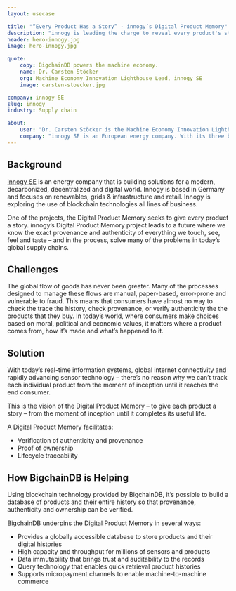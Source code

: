 ```yaml
---
layout: usecase

title: "“Every Product Has a Story” - innogy’s Digital Product Memory"
description: "innogy is leading the charge to reveal every product's story. Their Digital Product Memory project leads to a future where we know the exact provenance and authenticity of everything we touch, see, feel and taste – and in the process, solve many of the problems in today’s global supply chains."
header: hero-innogy.jpg
image: hero-innogy.jpg

quote:
    copy: BigchainDB powers the machine economy.
    name: Dr. Carsten Stöcker
    org: Machine Economy Innovation Lighthouse Lead, innogy SE
    image: carsten-stoecker.jpg

company: innogy SE
slug: innogy
industry: Supply chain

about:
    user: "Dr. Carsten Stöcker is the Machine Economy Innovation Lighthouse Lead at innogy SE, and a co-founder of Genesis of Things. He is a physicist by training with a PhD from University of Aachen. He also serves as a Council Member of Global Future Network for the World Economic Forum. Prior to joining innogy SE, Dr. Stöcker worked for the German Aerospace Center (DLR) and Accenture GmbH."
    company: "innogy SE is an European energy company. With its three business areas of renewables, grid & infrastructure as well as retail, it addresses the requirements of a modern, decarbonized, decentralized and digital world. The focus of innogy SE’s activities is on offering existing and potential customers innovative and sustainable products and services which enable them to use energy more efficiently and improve their quality of life."
---
```


## Background

[innogy SE](https://www.innogy.com) is an energy company that is building solutions for a modern, decarbonized, decentralized and digital world. Innogy is based in Germany and focuses on renewables, grids & infrastructure and retail. Innogy is exploring the use of blockchain technologies all lines of business.

One of the projects, the Digital Product Memory seeks to give every product a story. innogy’s Digital Product Memory project leads to a future where we know the exact provenance and authenticity of everything we touch, see, feel and taste – and in the process, solve many of the problems in today’s global supply chains.

## Challenges

The global flow of goods has never been greater. Many of the processes designed to manage these flows are manual, paper-based, error-prone and vulnerable to fraud. This means that consumers have almost no way to check the trace the history, check provenance, or verify authenticity the the products that they buy. In today’s world, where consumers make choices based on moral, political and economic values, it matters where a product comes from, how it’s made and what’s happened to it.

## Solution

With today’s real-time information systems, global internet connectivity and rapidly advancing sensor technology – there’s no reason why we can’t track each individual product from the moment of inception until it reaches the end consumer.

This is the vision of the Digital Product Memory – to give each product a story – from the moment of inception until it completes its useful life.

A Digital Product Memory facilitates:

- Verification of authenticity and provenance
- Proof of ownership
- Lifecycle traceability


## How BigchainDB is Helping

Using blockchain technology provided by BigchainDB, it’s possible to build a database of products and their entire history so that provenance, authenticity and ownership can be verified.

BigchainDB underpins the Digital Product Memory in several ways:

- Provides a globally accessible database to store products and their digital histories
- High capacity and throughput for millions of sensors and products
- Data immutability that brings trust and auditability to the records
- Query technology that enables quick retrieval product histories
- Supports micropayment channels to enable machine-to-machine commerce
